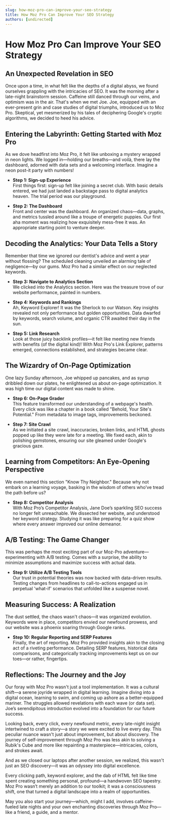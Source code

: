 ```yaml
---
slug: how-moz-pro-can-improve-your-seo-strategy
title: How Moz Pro Can Improve Your SEO Strategy
authors: [undirected]
---
```



# How Moz Pro Can Improve Your SEO Strategy

## An Unexpected Revelation in SEO

Once upon a time, in what felt like the depths of a digital abyss, we found ourselves grappling with the intricacies of SEO. It was the morning after a late-night brainstorm session. Caffeine still danced through our veins, and optimism was in the air. That's when we met Joe. Joe, equipped with an ever-present grin and case studies of digital triumphs, introduced us to Moz Pro. Skeptical, yet mesmerized by his tales of deciphering Google's cryptic algorithms, we decided to heed his advice.

## Entering the Labyrinth: Getting Started with Moz Pro

As we dove headfirst into Moz Pro, it felt like unboxing a mystery wrapped in neon lights. We logged in—holding our breaths—and voilà, there lay the dashboard, adorned with data sets and a welcoming interface. Imagine a neon post-it party with numbers! 

- **Step 1: Sign-up Experience**  
  First things first: sign-up felt like joining a secret club. With basic details entered, we had just landed a backstage pass to digital analytics heaven. The trial period was our playground.

- **Step 2: The Dashboard**  
  Front and center was the dashboard. An organized chaos—data, graphs, and metrics tussled around like a troupe of energetic puppies. Our first aha moment was realizing how exquisitely mess-free it was. An appropriate starting point to venture deeper.

## Decoding the Analytics: Your Data Tells a Story

Remember that time we ignored our dentist's advice and went a year without flossing? The scheduled cleaning unveiled an alarming tale of negligence—by our gums. Moz Pro had a similar effect on our neglected keywords.

- **Step 3: Navigate to Analytics Section**  
  We clicked into the Analytics section. Here was the treasure trove of our website performance, painted in numbers. 

- **Step 4: Keywords and Rankings**  
  Ah, Keyword Explorer! It was the Sherlock to our Watson. Key insights revealed not only performance but golden opportunities. Data dwarfed by keywords, search volume, and organic CTR awaited their day in the sun.

- **Step 5: Link Research**  
  Look at those juicy backlink profiles—it felt like meeting new friends with benefits (of the digital kind)! With Moz Pro's Link Explorer, patterns emerged, connections established, and strategies became clear.

## The Wizardry of On-Page Optimization

One lazy Sunday afternoon, Joe whipped up pancakes, and as syrup dribbled down our plates, he enlightened us about on-page optimization. It was high time our digital content was made to shine.

- **Step 6: On-Page Grader**  
  This feature transformed our understanding of a webpage's health. Every click was like a chapter in a book called "Behold, Your Site's Potential." From metadata to image tags, improvements beckoned.

- **Step 7: Site Crawl**  
  As we initiated a site crawl, inaccuracies, broken links, and HTML ghosts popped up like they were late for a meeting. We fixed each, akin to polishing gemstones, ensuring our site gleamed under Google's gracious gaze.

## Learning from Competitors: An Eye-Opening Perspective

We even named this section "Know Thy Neighbor." Because why not embark on a learning voyage, basking in the wisdom of others who’ve tread the path before us?

- **Step 8: Competitor Analysis**  
  With Moz Pro’s Competitor Analysis, Jane Doe’s sparkling SEO success no longer felt unreachable. We dissected her website, and understood her keyword strategy. Studying it was like preparing for a quiz show where every answer improved our online demeanor.

## A/B Testing: The Game Changer  

This was perhaps the most exciting part of our Moz-Pro adventure—experimenting with A/B testing. Comes with a surprise, the ability to minimize assumptions and maximize success with actual data.

- **Step 9: Utilize A/B Testing Tools**  
  Our trust in potential theories was now backed with data-driven results. Testing changes from headlines to call-to-actions engaged us in perpetual 'what-if' scenarios that unfolded like a suspense novel.

## Measuring Success: A Realization

The dust settled, the chaos wasn't chaos—it was organized evolution. Keywords were in place, competitors envied our newfound prowess, and our website was a phoenix soaring through Google ranks.

- **Step 10: Regular Reporting and SERP Features**  
  Finally, the art of reporting. Moz Pro provided insights akin to the closing act of a riveting performance. Detailing SERP features, historical data comparisons, and categorically tracking improvements kept us on our toes—or rather, fingertips.

## Reflections: The Journey and the Joy

Our foray with Moz Pro wasn't just a tool implementation. It was a cultural shift—a serene joyride wrapped in digital learning. Imagine diving into a digital ocean, learning to swim, and coming up ashore as a better-equipped mariner. The struggles allowed revelations with each wave (or data set). Joe’s serendipitous introduction evolved into a foundation for our future success.

Looking back, every click, every newfound metric, every late-night insight intertwined to craft a story—a story we were excited to live every day. This peculiar nuance wasn't just about improvement, but about discovery. The journey of self-improvement through Moz Pro was less akin to solving a Rubik's Cube and more like repainting a masterpiece—intricacies, colors, and strokes await.

And as we closed our laptops after another session, we realized, this wasn't just an SEO discovery—it was an odyssey into digital excellence.

Every clicking path, keyword explorer, and the dab of HTML felt like time spent creating something personal, profound—a handwoven SEO tapestry. Moz Pro wasn’t merely an addition to our toolkit; it was a consciousness shift, one that turned a digital landscape into a realm of opportunities.

May you also start your journey—which, might I add, involves caffeine-fueled late nights and your own enchanting discoveries through Moz Pro—like a friend, a guide, and a mentor.